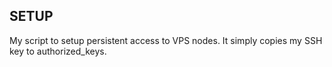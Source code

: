 SETUP
-----

My script to setup persistent access to VPS nodes. It simply copies my SSH key
to authorized_keys.
